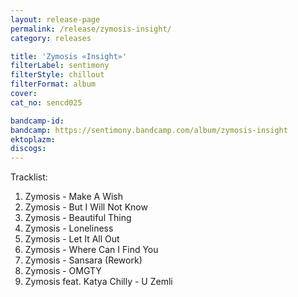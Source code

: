 ```yaml
---
layout: release-page
permalink: /release/zymosis-insight/
category: releases

title: 'Zymosis «Insight»'
filterLabel: sentimony
filterStyle: chillout
filterFormat: album
cover: 
cat_no: sencd025

bandcamp-id: 
bandcamp: https://sentimony.bandcamp.com/album/zymosis-insight
ektoplazm: 
discogs: 
---
```


Tracklist:

01. Zymosis - Make A Wish
02. Zymosis - But I Will Not Know
03. Zymosis - Beautiful Thing
04. Zymosis - Loneliness
05. Zymosis - Let It All Out
06. Zymosis - Where Can I Find You
07. Zymosis - Sansara (Rework)
08. Zymosis - OMGTY
09. Zymosis feat. Katya Chilly - U Zemli
